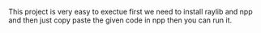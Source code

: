 This project is very easy to exectue first we need to install raylib and npp and then just copy paste the given code in npp then you can run it.

